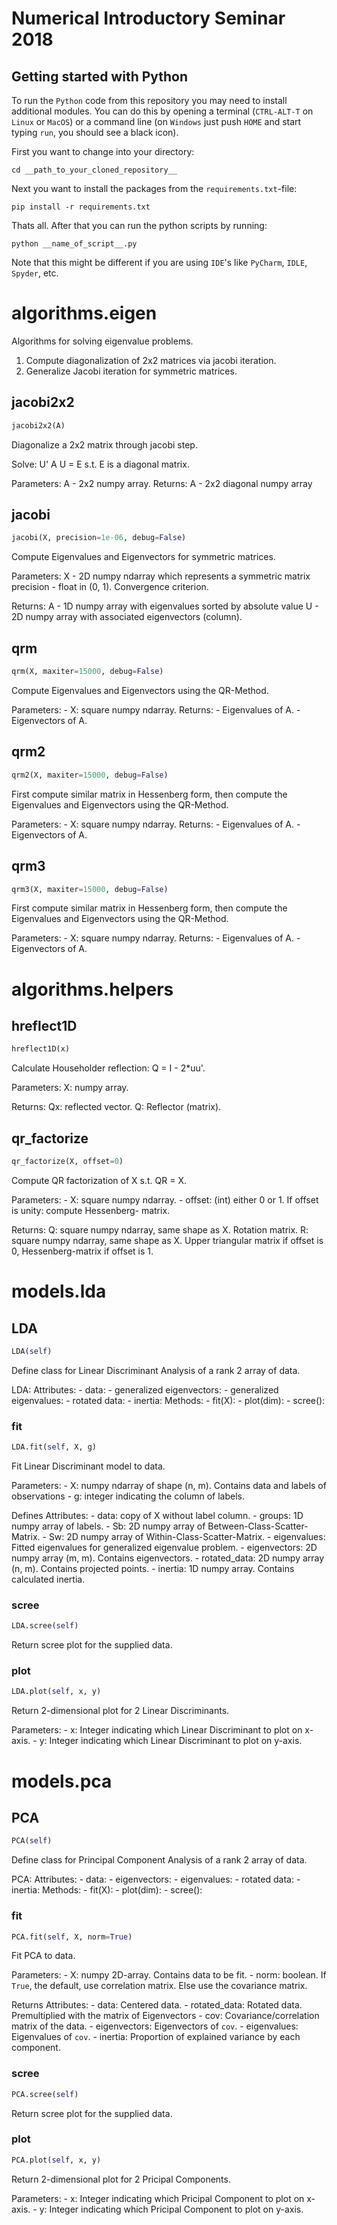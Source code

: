 # Numerical Introductory Seminar 2018

## Getting started with Python
To run the `Python` code from this repository you may need to install additional modules. You can do this by opening a terminal (`CTRL-ALT-T` on `Linux` or `MacOS`) or a command line (on `Windows` just push `HOME` and start typing `run`, you should see a black icon).

First you want to change into your directory:
```
cd __path_to_your_cloned_repository__
```
Next you want to install the packages from the `requirements.txt`-file:
```
pip install -r requirements.txt
```

Thats all. After that you can run the python scripts by running:
```
python __name_of_script__.py
```
Note that this might be different if you are using `IDE`'s like `PyCharm`, `IDLE`, `Spyder`, etc.
<h1 id="algorithms.eigen">algorithms.eigen</h1>


Algorithms for solving eigenvalue problems.

1. Compute diagonalization of 2x2 matrices via jacobi iteration.
2. Generalize Jacobi iteration for symmetric matrices.

<h2 id="algorithms.eigen.jacobi2x2">jacobi2x2</h2>

```python
jacobi2x2(A)
```

Diagonalize a 2x2 matrix through jacobi step.

Solve: U' A U = E s.t. E is a diagonal matrix.

Parameters:
    A - 2x2 numpy array.
Returns:
    A - 2x2 diagonal numpy array

<h2 id="algorithms.eigen.jacobi">jacobi</h2>

```python
jacobi(X, precision=1e-06, debug=False)
```

Compute Eigenvalues and Eigenvectors for symmetric matrices.

Parameters:
    X - 2D numpy ndarray which represents a symmetric matrix
    precision - float in (0, 1). Convergence criterion.

Returns:
    A - 1D numpy array with eigenvalues sorted by absolute value
    U - 2D numpy array with associated eigenvectors (column).

<h2 id="algorithms.eigen.qrm">qrm</h2>

```python
qrm(X, maxiter=15000, debug=False)
```

Compute Eigenvalues and Eigenvectors using the QR-Method.

Parameters:
    - X: square numpy ndarray.
Returns:
    - Eigenvalues of A.
    - Eigenvectors of A.

<h2 id="algorithms.eigen.qrm2">qrm2</h2>

```python
qrm2(X, maxiter=15000, debug=False)
```

First compute similar matrix in Hessenberg form, then compute the
Eigenvalues and Eigenvectors using the QR-Method.

Parameters:
    - X: square numpy ndarray.
Returns:
    - Eigenvalues of A.
    - Eigenvectors of A.

<h2 id="algorithms.eigen.qrm3">qrm3</h2>

```python
qrm3(X, maxiter=15000, debug=False)
```

First compute similar matrix in Hessenberg form, then compute the
Eigenvalues and Eigenvectors using the QR-Method.

Parameters:
    - X: square numpy ndarray.
Returns:
    - Eigenvalues of A.
    - Eigenvectors of A.

<h1 id="algorithms.helpers">algorithms.helpers</h1>


<h2 id="algorithms.helpers.hreflect1D">hreflect1D</h2>

```python
hreflect1D(x)
```

Calculate Householder reflection: Q = I - 2*uu'.

Parameters:
    X: numpy array.

Returns:
    Qx: reflected vector.
    Q: Reflector (matrix).

<h2 id="algorithms.helpers.qr_factorize">qr_factorize</h2>

```python
qr_factorize(X, offset=0)
```

Compute QR factorization of X s.t. QR = X.

Parameters:
    - X: square numpy ndarray.
    - offset: (int) either 0 or 1. If offset is unity: compute Hessenberg-
              matrix.

Returns:
    Q: square numpy ndarray, same shape as X. Rotation matrix.
    R: square numpy ndarray, same shape as X. Upper triangular matrix if
       offset is 0, Hessenberg-matrix if offset is 1.

<h1 id="models.lda">models.lda</h1>


<h2 id="models.lda.LDA">LDA</h2>

```python
LDA(self)
```

Define class for Linear Discriminant Analysis of a rank 2 array of data.

LDA:
Attributes:
    - data:
    - generalized eigenvectors:
    - generalized eigenvalues:
    - rotated data:
    - inertia:
Methods:
    - fit(X):
    - plot(dim):
    - scree():

<h3 id="models.lda.LDA.fit">fit</h3>

```python
LDA.fit(self, X, g)
```

Fit Linear Discriminant model to data.

Parameters:
    - X: numpy ndarray of shape (n, m). Contains data and labels of
         observations
    - g: integer indicating the column of labels.

Defines Attributes:
    - data: copy of X without label column.
    - groups: 1D numpy array of labels.
    - Sb: 2D numpy array of Between-Class-Scatter-Matrix.
    - Sw: 2D numpy array of Within-Class-Scatter-Matrix.
    - eigenvalues: Fitted eigenvalues for generalized eigenvalue
      problem.
    - eigenvectors: 2D numpy array (m, m). Contains eigenvectors.
    - rotated_data: 2D numpy array (n, m). Contains projected points.
    - inertia: 1D numpy array. Contains calculated inertia.


<h3 id="models.lda.LDA.scree">scree</h3>

```python
LDA.scree(self)
```

Return scree plot for the supplied data.

<h3 id="models.lda.LDA.plot">plot</h3>

```python
LDA.plot(self, x, y)
```

Return 2-dimensional plot for 2 Linear Discriminants.

Parameters:
    - x: Integer indicating which Linear Discriminant to plot on
         x-axis.
    - y: Integer indicating which Linear Discriminant to plot on
         y-axis.

<h1 id="models.pca">models.pca</h1>


<h2 id="models.pca.PCA">PCA</h2>

```python
PCA(self)
```

Define class for Principal Component Analysis of a rank 2 array of data.

PCA:
Attributes:
    - data:
    - eigenvectors:
    - eigenvalues:
    - rotated data:
    - inertia:
Methods:
    - fit(X):
    - plot(dim):
    - scree():

<h3 id="models.pca.PCA.fit">fit</h3>

```python
PCA.fit(self, X, norm=True)
```

Fit PCA to data.

Parameters:
    - X:    numpy 2D-array. Contains data to be fit.
    - norm: boolean. If `True`, the default, use correlation matrix.
            Else use the covariance matrix.

Returns Attributes:
    - data:         Centered data.
    - rotated_data: Rotated data. Premultiplied with the matrix of
                    Eigenvectors
    - cov:          Covariance/correlation matrix of the data.
    - eigenvectors: Eigenvectors of `cov`.
    - eigenvalues:  Eigenvalues of `cov`.
    - inertia:      Proportion of explained variance by each component.

<h3 id="models.pca.PCA.scree">scree</h3>

```python
PCA.scree(self)
```

Return scree plot for the supplied data.

<h3 id="models.pca.PCA.plot">plot</h3>

```python
PCA.plot(self, x, y)
```

Return 2-dimensional plot for 2 Pricipal Components.

Parameters:
    - x: Integer indicating which Pricipal Component to plot on x-axis.
    - y: Integer indicating which Pricipal Component to plot on y-axis.



